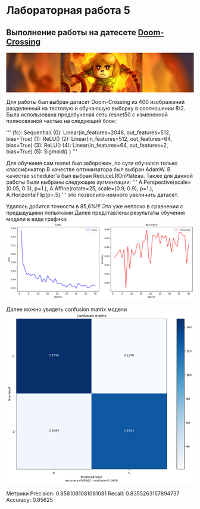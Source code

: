 # Лабораторная работа 5

## Выполнение работы на датесете [Doom-Crossing](https://www.kaggle.com/datasets/andrewmvd/doom-crossing)
![Датасет](https://github.com/Danilkormilin/nn_modern_lab_2_kormilin/blob/main/dataset-cover.png)

Для работы был выбран датасет Doom-Crossing из 400 изображений разделенный на тестовую и обучаюшую выборку в соотношении 8\2.
Была использована предобученая сеть resnet50 с измененной полносвязной частью на следующий блок:

'''
  (fc): Sequential(
    (0): Linear(in_features=2048, out_features=512, bias=True)
    (1): ReLU()
    (2): Linear(in_features=512, out_features=64, bias=True)
    (3): ReLU()
    (4): Linear(in_features=64, out_features=2, bias=True)
    (5): Sigmoid()
  )
'''

Для обучения сам resnet был заборожен, по сути обучался только классификатор
В качестве оптимизатора был выбран AdamW.
В качестве scheduler'а был выбран ReduceLROnPlateau.
Также для данной работы были выбраны следующие аугментации:
'''
A.Perspective(scale=(0.05, 0.3), p=1.),
A.Affine(rotate=25, scale=(0.9, 0.9),  p=1.),
A.HorizontalFlip(p=.5)
'''
это позволило немного увеличить датасет.

Удалось добится точности в 85,6%!!! Это уже неплохо в сравнении с предыдущими попытками
Далее представлены результаты обучения модели в виде графика:
![Датасет](https://github.com/Danilkormilin/nn_modern_lab_2_kormilin/blob/lab5/loss_accu.png)

Далее можно увидеть confusion matrix модели
![Датасет](https://github.com/Danilkormilin/nn_modern_lab_2_kormilin/blob/lab5/conf.png)


Метрики
Precision: 0.8581081081081081
Recall: 0.8355263157894737
Accuracy: 0.85625

